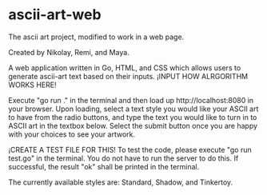 # ascii-art-web

The ascii art project, modified to work in a web page.

Created by Nikolay, Remi, and Maya.

A web application written in Go, HTML, and CSS which allows users to generate ascii-art text based on their inputs. ¡INPUT HOW ALRGORITHM WORKS HERE!

Execute "go run ." in the terminal and then load up http://localhost:8080 in your browser. Upon loading, select a text style you would like your ASCII art to have from the radio buttons, and type the text you would like to turn in to ASCII art in the textbox below. Select the submit button once you are happy with your choices to see your artwork.

¡CREATE A TEST FILE FOR THIS!
To test the code, please execute "go run test.go" in the terminal. You do not have to run the server to do this. If successful, the result "ok" shall be printed in the terminal.

The currently available styles are: Standard, Shadow, and Tinkertoy.
